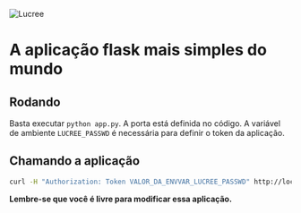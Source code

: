 ![Lucree](https://lucreestatic.s3.us-east-2.amazonaws.com/dashboard/assets/img/brand/logo-lucree-horizontal.png)

# A aplicação flask mais simples do mundo

## Rodando

Basta executar `python app.py`. A porta está definida no código. A variável de ambiente `LUCREE_PASSWD` é necessária para definir o token da aplicação. 

## Chamando a aplicação

```bash
curl -H "Authorization: Token VALOR_DA_ENVVAR_LUCREE_PASSWD" http://localhost/
```

**Lembre-se que você é livre para modificar essa aplicação.**
